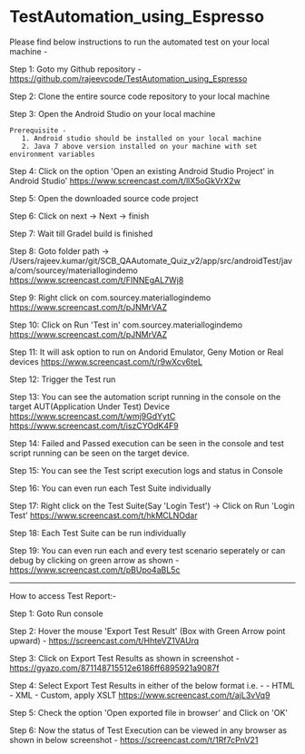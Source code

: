 # TestAutomation_using_Espresso
Please find below instructions to run the automated test on your local machine -

Step 1: Goto my Github repository - https://github.com/rajeevcode/TestAutomation_using_Espresso

Step 2: Clone the entire source code repository to your local machine

Step 3: Open the Android Studio on your local machine
       
	Prerequisite - 
       1. Android studio should be installed on your local machine
       2. Java 7 above version installed on your machine with set environment variables

Step 4: Click on the option 'Open an existing Android Studio Project' in Android Studio'
        https://www.screencast.com/t/llX5oGkVrX2w

Step 5: Open the downloaded source code project

Step 6: Click on next -> Next -> finish 

Step 7: Wait till Gradel build is finished 

Step 8: Goto folder path ->     /Users/rajeev.kumar/git/SCB_QAAutomate_Quiz_v2/app/src/androidTest/java/com/sourcey/materiallogindemo
        https://www.screencast.com/t/FINNEgAL7Wj8

Step 9: Right click on com.sourcey.materiallogindemo 
        https://www.screencast.com/t/pJNMrVAZ

Step 10: Click on Run 'Test in' com.sourcey.materiallogindemo 
         https://www.screencast.com/t/pJNMrVAZ

Step 11: It will ask option to run on Andorid Emulator, Geny Motion or Real devices 
         https://www.screencast.com/t/r9wXcv6teL

Step 12: Trigger the Test run

Step 13: You can see the automation script running in the console on the target AUT(Application Under Test) Device
         https://www.screencast.com/t/wmj9GdYytC
         https://www.screencast.com/t/iszCYOdK4F9

Step 14: Failed and Passed execution can be seen in the console and test script running can be seen on the target device.

Step 15:  You can see the Test script execution  logs and status in Console

Step 16: You can even run each Test Suite individually 
         
Step 17: Right click on the Test Suite(Say 'Login Test') -> Click on Run 'Login Test'
         https://www.screencast.com/t/hkMCLNOdar

Step 18: Each Test Suite can be run individually

Step 19: You can even run each and every test scenario seperately or can debug by clicking on green arrow as shown - 
         https://www.screencast.com/t/pBUpo4aBL5c

------------------------------------------------------------

How to access Test Report:-

Step 1: Goto Run console

Step 2: Hover the mouse 'Export Test Result' (Box with Green Arrow point upward) - 
        https://screencast.com/t/HhteVZ1VAUrq

Step 3: Click on Export Test Results as shown in screenshot - 
        https://gyazo.com/871148715512e6186ff6895921a9087f

Step 4: Select Export Test Results  in either of the below format  i.e. - 
      - HTML
      - XML
      - Custom, apply XSLT 
        https://www.screencast.com/t/ajL3vVq9

Step 5: Check the option 'Open exported file in browser' and Click on 'OK'
        
Step 6: Now the status of Test Execution can be viewed in any browser as shown in below screenshot - 
        https://screencast.com/t/1Rf7cPnV21
